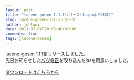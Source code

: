 ```yaml
---
layout: post
title: "lucene-gosen 1.1.1リリース(Jugemより移植)"
slug: lucene-gosen-1-1-1リリース
author: johtani
date: 2011-07-04T20:00:40+09:00
comments: true
tags: [lucene-gosen]
---
```

lucene-gosen 1.1.1をリリースしました。<br />
先日お知らせした[バグ修正](http://johtani.jugem.jp/?eid=10)を取り込んだjarを用意いしました。<br />
<br />
[ダウンロードはこちらから](http://code.google.com/p/lucene-gosen/downloads/list)

